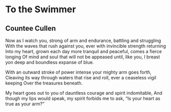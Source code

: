 # To the Swimmer
## Countee Cullen
Now as I watch you, strong of arm and endurance, battling and struggling
With the waves that rush against you, ever with invincible strength returning
Into my heart, grown each day more tranquil and peaceful, comes a fierce
longing
Of mind and soul that will not be appeased until, like you, I breast yon deep
and boundless expanse of blue.

With an outward stroke of power intense your mighty arm goes forth,
Cleaving its way through waters that rise and roll, ever a ceaseless vigil
keeping
Over the treasures beneath.

My heart goes out to you of dauntless courage and spirit indomitable,
And though my lips would speak, my spirit forbids me to ask,
“Is your heart as true as your arm?”